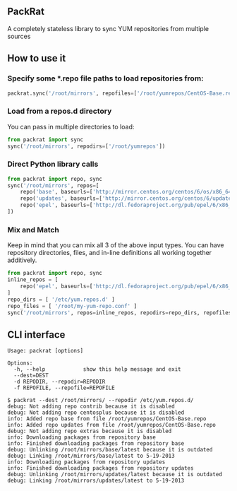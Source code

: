 PackRat
-------

A completely stateless library to sync YUM repositories from multiple sources

How to use it
-------------

### Specify some *.repo file paths to load repositories from:

```python
packrat.sync('/root/mirrors', repofiles=['/root/yumrepos/CentOS-Base.repo'])
```

### Load from a repos.d directory

You can pass in multiple directories to load:

```python
from packrat import sync
sync('/root/mirrors', repodirs=['/root/yumrepos'])
```

### Direct Python library calls

```python
from packrat import repo, sync
sync('/root/mirrors', repos=[
    repo('base', baseurls=['http://mirror.centos.org/centos/6/os/x86_64']),
    repo('updates', baseurls=['http://mirror.centos.org/centos/6/updates/x86_64']),
    repo('epel', baseurls=['http://dl.fedoraproject.org/pub/epel/6/x86_64'])
])
```

### Mix and Match

Keep in mind that you can mix all 3 of the above input types. You can have
repository directories, files, and in-line definitions all working together
additively.

```python
from packrat import repo, sync
inline_repos = [
    repo('epel', baseurls=['http://dl.fedoraproject.org/pub/epel/6/x86_64'])
]
repo_dirs = [ '/etc/yum.repos.d' ]
repo_files = [ '/root/my-yum-repo.conf' ]
sync('/root/mirrors', repos=inline_repos, repodirs=repo_dirs, repofiles = repo_files)
```

CLI interface
-------------

```
Usage: packrat [options]

Options:
  -h, --help            show this help message and exit
  --dest=DEST           
  -d REPODIR, --repodir=REPODIR
  -f REPOFILE, --repofile=REPOFILE
```

```
$ packrat --dest /root/mirrors/ --repodir /etc/yum.repos.d/
debug: Not adding repo contrib because it is disabled
debug: Not adding repo centosplus because it is disabled
info: Added repo base from file /root/yumrepos/CentOS-Base.repo
info: Added repo updates from file /root/yumrepos/CentOS-Base.repo
debug: Not adding repo extras because it is disabled
info: Downloading packages from repository base
info: Finished downloading packages from repository base
debug: Unlinking /root/mirrors/base/latest because it is outdated
debug: Linking /root/mirrors/base/latest to 5-19-2013
info: Downloading packages from repository updates
info: Finished downloading packages from repository updates
debug: Unlinking /root/mirrors/updates/latest because it is outdated
debug: Linking /root/mirrors/updates/latest to 5-19-2013
```
